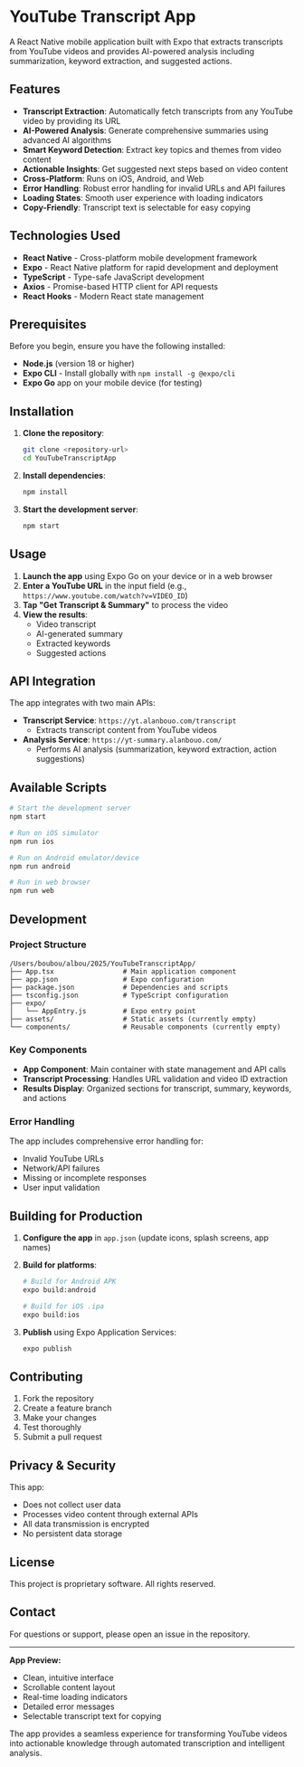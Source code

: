 # YouTube Transcript App

A React Native mobile application built with Expo that extracts transcripts from YouTube videos and provides AI-powered analysis including summarization, keyword extraction, and suggested actions.

## Features

- **Transcript Extraction**: Automatically fetch transcripts from any YouTube video by providing its URL
- **AI-Powered Analysis**: Generate comprehensive summaries using advanced AI algorithms
- **Smart Keyword Detection**: Extract key topics and themes from video content
- **Actionable Insights**: Get suggested next steps based on video content
- **Cross-Platform**: Runs on iOS, Android, and Web
- **Error Handling**: Robust error handling for invalid URLs and API failures
- **Loading States**: Smooth user experience with loading indicators
- **Copy-Friendly**: Transcript text is selectable for easy copying

## Technologies Used

- **React Native** - Cross-platform mobile development framework
- **Expo** - React Native platform for rapid development and deployment
- **TypeScript** - Type-safe JavaScript development
- **Axios** - Promise-based HTTP client for API requests
- **React Hooks** - Modern React state management

## Prerequisites

Before you begin, ensure you have the following installed:

- **Node.js** (version 18 or higher)
- **Expo CLI** - Install globally with `npm install -g @expo/cli`
- **Expo Go** app on your mobile device (for testing)

## Installation

1. **Clone the repository**:
   ```bash
   git clone <repository-url>
   cd YouTubeTranscriptApp
   ```

2. **Install dependencies**:
   ```bash
   npm install
   ```

3. **Start the development server**:
   ```bash
   npm start
   ```

## Usage

1. **Launch the app** using Expo Go on your device or in a web browser
2. **Enter a YouTube URL** in the input field (e.g., `https://www.youtube.com/watch?v=VIDEO_ID`)
3. **Tap "Get Transcript & Summary"** to process the video
4. **View the results**:
   - Video transcript
   - AI-generated summary
   - Extracted keywords
   - Suggested actions

## API Integration

The app integrates with two main APIs:

- **Transcript Service**: `https://yt.alanbouo.com/transcript`
  - Extracts transcript content from YouTube videos
- **Analysis Service**: `https://yt-summary.alanbouo.com/`
  - Performs AI analysis (summarization, keyword extraction, action suggestions)

## Available Scripts

```bash
# Start the development server
npm start

# Run on iOS simulator
npm run ios

# Run on Android emulator/device
npm run android

# Run in web browser
npm run web
```

## Development

### Project Structure

```
/Users/boubou/albou/2025/YouTubeTranscriptApp/
├── App.tsx                 # Main application component
├── app.json                # Expo configuration
├── package.json            # Dependencies and scripts
├── tsconfig.json           # TypeScript configuration
├── expo/
│   └── AppEntry.js         # Expo entry point
├── assets/                 # Static assets (currently empty)
└── components/             # Reusable components (currently empty)
```

### Key Components

- **App Component**: Main container with state management and API calls
- **Transcript Processing**: Handles URL validation and video ID extraction
- **Results Display**: Organized sections for transcript, summary, keywords, and actions

### Error Handling

The app includes comprehensive error handling for:
- Invalid YouTube URLs
- Network/API failures
- Missing or incomplete responses
- User input validation

## Building for Production

1. **Configure the app** in `app.json` (update icons, splash screens, app names)

2. **Build for platforms**:
   ```bash
   # Build for Android APK
   expo build:android

   # Build for iOS .ipa
   expo build:ios
   ```

3. **Publish** using Expo Application Services:
   ```bash
   expo publish
   ```

## Contributing

1. Fork the repository
2. Create a feature branch
3. Make your changes
4. Test thoroughly
5. Submit a pull request

## Privacy & Security

This app:
- Does not collect user data
- Processes video content through external APIs
- All data transmission is encrypted
- No persistent data storage

## License

This project is proprietary software. All rights reserved.

## Contact

For questions or support, please open an issue in the repository.

---

**App Preview:**
- Clean, intuitive interface
- Scrollable content layout
- Real-time loading indicators
- Detailed error messages
- Selectable transcript text for copying

The app provides a seamless experience for transforming YouTube videos into actionable knowledge through automated transcription and intelligent analysis.
